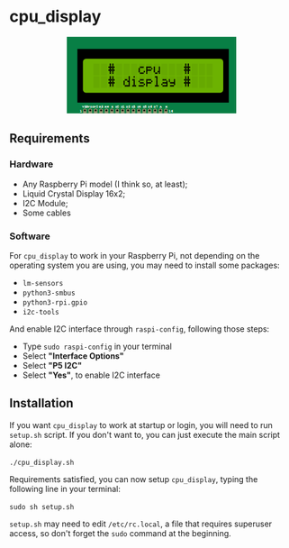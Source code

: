# **cpu_display**

<p align="center">
    <img src="logo.png">
</p>

## **Requirements**

### Hardware

* Any Raspberry Pi model (I think so, at least);
* Liquid Crystal Display 16x2;
* I2C Module;
* Some cables

### Software

For `cpu_display` to work in your Raspberry Pi, not depending on the operating system you are using, you may need to install some packages:

* `lm-sensors`
* `python3-smbus`
* `python3-rpi.gpio`
* `i2c-tools`

And enable I2C interface through `raspi-config`, following those steps:

* Type `sudo raspi-config` in your terminal
* Select **"Interface Options"**
* Select **"P5 I2C"**
* Select **"Yes"**, to enable I2C interface

## **Installation**

If you want `cpu_display` to work at startup or login, you will need to run `setup.sh` script. If you don't want to, you can just execute the main script alone:

`
./cpu_display.sh
`

Requirements satisfied, you can now setup `cpu_display`, typing the following line in your terminal:

`
sudo sh setup.sh
`

`setup.sh` may need to edit `/etc/rc.local`, a file that requires superuser access, so don't forget the `sudo` command at the beginning.